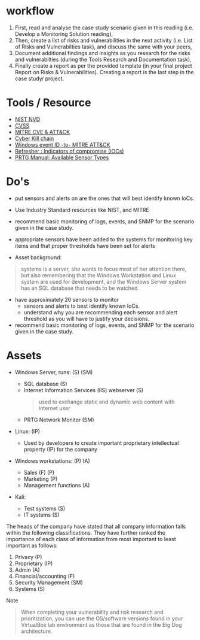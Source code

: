 # workflow
1. First, read and analyse the case study scenario given in this reading (i.e. Develop a Monitoring Solution reading),
2. Then, create a list of risks and vulnerabilities in the next activity (i.e. List of Risks and Vulnerabilties task), and discuss the same with your peers,
3. Document additional findings and insights as you research for the risks and vulnerabilties (during the Tools Research and Documentation task),
4. Finally create a report as per the provided template (in your final project Report on Risks & Vulnerabilities). Creating a report is the last step in the case study/ project.

# Tools / Resource
- [NIST NVD](https://nvd.nist.gov/vuln/search)
- [CVSS](https://www.first.org/cvss/calculator/3.1)
- [MITRE CVE & ATT&CK](https://attack.mitre.org/)
- [Cyber Kill chain](https://www.lockheedmartin.com/content/dam/lockheed-martin/rms/documents/cyber/Gaining_the_Advantage_Cyber_Kill_Chain.pdf)
- [Windows event ID -to- MITRE ATT&CK](https://github.com/FredericGariepy/LighthouseLabs/blob/main/PKM/W2/D5/project/COPY%20mitre_v_eventIDs.md)
- [Refresher : Indicators of compromise (IOCs)](https://www.fortinet.com/resources/cyberglossary/indicators-of-compromise#:~:text=What%20are%20indicators%20of%20compromise,or%20another%20breach%20in%20security.)
- [PRTG Manual: Available Sensor Types](https://www.paessler.com/manuals/prtg/list_of_available_sensor_types)
# Do's
- put sensors and alerts on are the ones that will best identify known IoCs.
- Use Industry Standard resources like NIST, and MITRE
- recommend basic monitoring of logs, events, and SNMP for the scenario given in the case study.
- appropriate sensors have been added to the systems for monitoring key items and that proper thresholds have been set for alerts

- Asset background:
> systems is a server, she wants to focus most of her attention there, but also remembering that the Windows Workstation and Linux system are used for development, and the Windows Server system has an SQL database that needs to be watched.
- have approximately 20 sensors to monitor
    - sensors and alerts to best identify known IoCs.
    - understand why you are recommending each sensor and alert threshold as you will have to justify your decisions.
- recommend basic monitoring of logs, events, and SNMP for the scenario given in the case study.

# Assets
- Windows Server, runs: (S) (SM)
    - SQL database (S)
    - Internet Information Services (IIS) webserver (S)
      > used to exchange static and dynamic web content with internet user
    - PRTG Network Monitor (SM)

- Linux: (IP)
    - Used by developers to create important proprietary intellectual property (IP) for the company

- Windows workstations: (P) (A)
    - Sales (F) (P)
    - Marketing (P)
    - Management functions (A)

- Kali: 
    - Test systems (S)
    - IT systems (S)

The heads of the company have stated that all company information falls within the following classifications.
They have further ranked the importance of each class of information from most important to least important as follows:

1. Privacy (P)
2. Proprietary (IP)
3. Admin (A)
4. Financial/accounting (F)
5. Security Management (SM)
6. Systems (S)

Note
> When completing your vulnerability and risk research and prioritization, you can use the OS/software versions found in your VirtualBox lab environment as those that are found in the Big Dog architecture.

